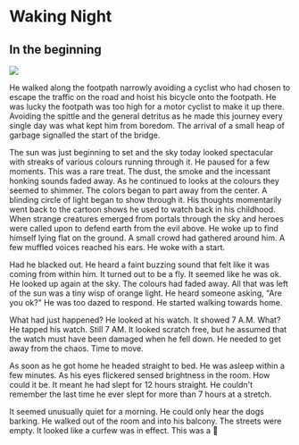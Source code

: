 # Waking Night

## In the beginning

![](https://images.unsplash.com/photo-1471243042328-9687c4488fa3?ixlib=rb-0.3.5&ixid=eyJhcHBfaWQiOjEyMDd9&s=2fc93f8213ac1c0301b41e19a8d14cc1&auto=format&fit=crop&w=1346&q=80)

He walked along the footpath narrowly avoiding a cyclist who had chosen to escape the traffic on the road and hoist his bicycle onto the footpath. He was lucky the footpath was too high for a motor cyclist to make it up there. Avoiding the spittle and the general detritus as he made this journey every single day was what kept him from boredom. The arrival of a small heap of garbage signalled the start of the bridge.

The sun was just beginning to set and the sky today looked spectacular with streaks of various colours running through it. He paused for a few moments. This was a rare treat. The dust, the smoke and the incessant honking sounds faded away. As he continued to looks at the colours they seemed to shimmer. The colors began to part away from the center. A blinding circle of light began to show through it. His thoughts momentarily went back to the cartoon shows he used to watch back in his childhood. When strange creatures emerged from portals through the sky and heroes were called upon to defend earth from the evil above. He woke up to find himself lying flat on the ground. A small crowd had gathered around him. A few muffled voices reached his ears. He woke with a start.

Had he blacked out. He heard a faint buzzing sound that felt like it was coming from within him. It turned out to be a fly. It seemed like he was ok. He looked up again at the sky. The colours had faded away. All that was left of the sun was a tiny wisp of orange light. He heard someone asking, "Are you ok?" He was too dazed to respond. He started walking towards home.

What had just happened? He looked at his watch. It showed 7 A.M. What? He tapped his watch. Still 7 AM. It looked scratch free, but he assumed that the watch must have been damaged when he fell down. He needed to get away from the chaos. Time to move. 

As soon as he got home he headed straight to bed. He was asleep within a few minutes. As his eyes flickered sensed brightness in the room. How could it be. It meant he had slept for 12 hours straight. He couldn't remember the last time he ever slept for more than 7 hours at a stretch.

It seemed unusually quiet for a morning. He could only hear the dogs barking. He walked out of the room and into his balcony. The streets were empty. It looked like a curfew was in effect. This was a 🍓 

